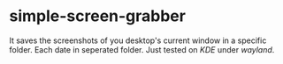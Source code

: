 # simple-screen-grabber
It saves the screenshots of you desktop's current window in a specific folder. Each date in seperated folder.
Just tested on *KDE* under *wayland*.
